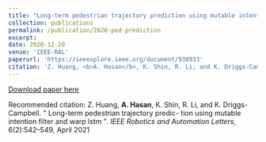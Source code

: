 ```yaml
---
title: "Long-term pedestrian trajectory prediction using mutable intention filter and warp lstm"
collection: publications
permalink: /publication/2020-ped-prediction
excerpt: 
date: 2020-12-28
venue: 'IEEE-RAL'
paperurl: 'https://ieeexplore.ieee.org/document/930933'
citation: 'Z. Huang, <b>A. Hasan</b>, K. Shin, R. Li, and K. Driggs-Campbell. &quot; Long-term pedestrian trajectory predic- tion using mutable intention filter and warp lstm &quot;. <i>IEEE Robotics and Automation Letters</i>, 6(2):542–549, April 2021'
---
```


[Download paper here](https://ieeexplore.ieee.org/document/930933)

Recommended citation: Z. Huang, <b>A. Hasan</b>, K. Shin, R. Li, and K. Driggs-Campbell. &quot; Long-term pedestrian trajectory predic- tion using mutable intention filter and warp lstm &quot;. <i>IEEE Robotics and Automation Letters</i>, 6(2):542–549, April 2021